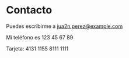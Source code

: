 # Contacto

Puedes escribirme a jua2n.perez@example.com

Mi teléfono es 123 45 67 89

Tarjeta: 4131 1155 8111 1111
